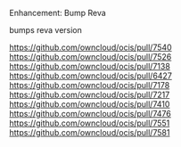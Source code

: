 Enhancement: Bump Reva

bumps reva version

https://github.com/owncloud/ocis/pull/7540
https://github.com/owncloud/ocis/pull/7526
https://github.com/owncloud/ocis/pull/7138
https://github.com/owncloud/ocis/pull/6427
https://github.com/owncloud/ocis/pull/7178
https://github.com/owncloud/ocis/pull/7217
https://github.com/owncloud/ocis/pull/7410
https://github.com/owncloud/ocis/pull/7476
https://github.com/owncloud/ocis/pull/7551
https://github.com/owncloud/ocis/pull/7581

